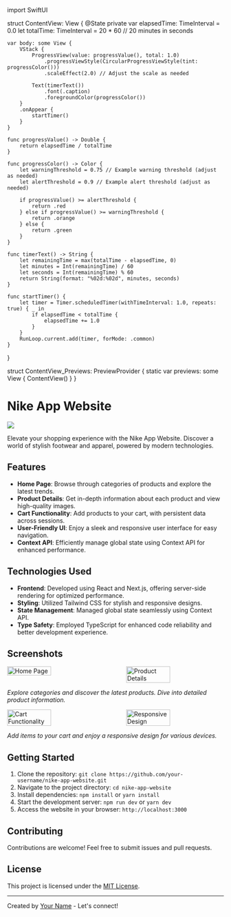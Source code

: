 import SwiftUI

struct ContentView: View {
    @State private var elapsedTime: TimeInterval = 0.0
    let totalTime: TimeInterval = 20 * 60 // 20 minutes in seconds

    var body: some View {
        VStack {
            ProgressView(value: progressValue(), total: 1.0)
                .progressViewStyle(CircularProgressViewStyle(tint: progressColor()))
                .scaleEffect(2.0) // Adjust the scale as needed

            Text(timerText())
                .font(.caption)
                .foregroundColor(progressColor())
        }
        .onAppear {
            startTimer()
        }
    }

    func progressValue() -> Double {
        return elapsedTime / totalTime
    }

    func progressColor() -> Color {
        let warningThreshold = 0.75 // Example warning threshold (adjust as needed)
        let alertThreshold = 0.9 // Example alert threshold (adjust as needed)

        if progressValue() >= alertThreshold {
            return .red
        } else if progressValue() >= warningThreshold {
            return .orange
        } else {
            return .green
        }
    }

    func timerText() -> String {
        let remainingTime = max(totalTime - elapsedTime, 0)
        let minutes = Int(remainingTime) / 60
        let seconds = Int(remainingTime) % 60
        return String(format: "%02d:%02d", minutes, seconds)
    }

    func startTimer() {
        let timer = Timer.scheduledTimer(withTimeInterval: 1.0, repeats: true) { _ in
            if elapsedTime < totalTime {
                elapsedTime += 1.0
            }
        }
        RunLoop.current.add(timer, forMode: .common)
    }
}

struct ContentView_Previews: PreviewProvider {
    static var previews: some View {
        ContentView()
    }
}





# Nike App Website

<img src="https://github.com/SadiPro07/Nextjs-NikeApp/assets/109628645/755e5a02-aea7-4111-98ed-c910c5d3047e" />
 <!-- Replace![nike1](https://github.com/SadiPro07/Nextjs-NikeApp/assets/109628645/755e5a02-aea7-4111-98ed-c910c5d3047e)
 with an attractive header image -->

Elevate your shopping experience with the Nike App Website. Discover a world of stylish footwear and apparel, powered by modern technologies.

## Features

- **Home Page**: Browse through categories of products and explore the latest trends.
- **Product Details**: Get in-depth information about each product and view high-quality images.
- **Cart Functionality**: Add products to your cart, with persistent data across sessions.
- **User-Friendly UI**: Enjoy a sleek and responsive user interface for easy navigation.
- **Context API**: Efficiently manage global state using Context API for enhanced performance.

## Technologies Used

- **Frontend**: Developed using React and Next.js, offering server-side rendering for optimized performance.
- **Styling**: Utilized Tailwind CSS for stylish and responsive designs.
- **State Management**: Managed global state seamlessly using Context API.
- **Type Safety**: Employed TypeScript for enhanced code reliability and better development experience.


## Screenshots

<div style="display: flex; justify-content: space-between;">
  <img src="https://github.com/SadiPro07/Nextjs-NikeApp/assets/109628645/798a1205-51a2-40ba-97c7-4bae327ffb5d" alt="Home Page" width="45%">
  <img src="https://github.com/SadiPro07/Nextjs-NikeApp/assets/109628645/7c655ca1-02c4-43f2-99dc-1af47ab9b720" alt="Product Details" width="45%">
</div>
<!-- Replace with your screenshot images and adjust the width values as needed -->

*Explore categories and discover the latest products. Dive into detailed product information.*

<div style="display: flex; justify-content: space-between;">
  <img src="https://github.com/SadiPro07/Nextjs-NikeApp/assets/109628645/f7dc4ad3-344a-42ab-a914-5a2099515ccb" alt="Cart Functionality" width="45%">
  <img src="https://github.com/SadiPro07/Nextjs-NikeApp/assets/109628645/7e7d278e-ec3d-4e36-bb5e-181a4b74535f" alt="Responsive Design" width="45%">
</div>
<!-- Replace with your screenshot images and adjust the width values as needed -->

*Add items to your cart and enjoy a responsive design for various devices.*


## Getting Started

1. Clone the repository: `git clone https://github.com/your-username/nike-app-website.git`
2. Navigate to the project directory: `cd nike-app-website`
3. Install dependencies: `npm install` or `yarn install`
4. Start the development server: `npm run dev` or `yarn dev`
5. Access the website in your browser: `http://localhost:3000`


## Contributing

Contributions are welcome! Feel free to submit issues and pull requests.

## License

This project is licensed under the [MIT License](LICENSE).

---

Created by [Your Name](https://github.com/your-username) - Let's connect!

